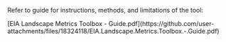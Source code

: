 <p align="left"> Refer to guide for instructions, methods, and limitations of the tool: </p>
[EIA Landscape Metrics Toolbox - Guide.pdf](https://github.com/user-attachments/files/18324118/EIA.Landscape.Metrics.Toolbox.-.Guide.pdf)
